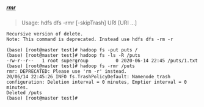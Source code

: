 

##### [rmr](https://hadoop.apache.org/docs/r2.6.5/hadoop-project-dist/hadoop-common/FileSystemShell.html#rmr)

> Usage: hdfs dfs -rmr [-skipTrash] URI [URI ...]
```
Recursive version of delete.
Note: This command is deprecated. Instead use hdfs dfs -rm -r
```

```
(base) [root@master test]# hadoop fs -put puts /
(base) [root@master test]# hadoop fs -ls -R /puts
-rw-r--r--   1 root supergroup          0 2020-06-14 22:45 /puts/1.txt
(base) [root@master test]# hadoop fs -rmr /puts
rmr: DEPRECATED: Please use 'rm -r' instead.
20/06/14 22:45:26 INFO fs.TrashPolicyDefault: Namenode trash configuration: Deletion interval = 0 minutes, Emptier interval = 0 minutes.
Deleted /puts
(base) [root@master test]# 
```

